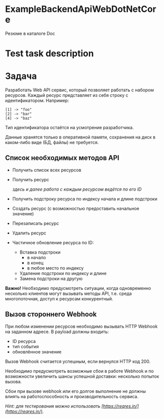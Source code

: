 # ExampleBackendApiWebDotNetCore

Резюме в каталоге Doc


# Test task description

# Задача

Разработать Web API сервис, который позволяет работать с набором ресурсов. Каждый ресурс представляет из себя строку с идентификатором. Например:

```
[1] -> "foo"
[2] -> "bar"
[4] -> "baz"
```

Тип идентификатора остаётся на усмотрение разработчика.

Данные хранятся только в оперативной памяти, сохранения на диск в каком-либо виде (БД, файлы) не требуется.

## **Список необходимых методов API**

- Получить список всех ресурсов
- Получить ресурс

    *здесь и далее работа с каждым ресурсом ведётся по его ID*

- Получить подстроку ресурса по индексу начала и длине подстроки
- Создать ресурс (с возможностью предоставить начальное значение)
- Перезаписать ресурс
- Удалить ресурс
- Частичное обновление ресурса по ID:
    - Вставка подстроки
        - в начало
        - в конец
        - в любое место по индексу
    - Удаление подстроки по индексу и длине
    - Замена подстроки на другую

**Важно!** Необходимо предусмотреть ситуации, когда одновременно несколько клиентов могут вызывать методы API, т.е. среда многопоточная, доступ к ресурсам конкурентный.

## Вызов стороннего Webhook

При любом изменении ресурсов необходимо вызывать HTTP Webhook на заданном адресе. В payload должны входить:

- ID ресурса
- тип события
- обновлённое значение

Вызов Webhook считается успешным, если вернулся HTTP код 200.

Необходимо предусмотреть возможные сбои в работе Webhook и по возможности увеличить шансы успешной доставки: несколько попыток вызова.

Сбои при вызове webhook или его долгое выполнение не должны влиять на работоспособность и производительность сервиса.

*Hint: для тестирования можно использовать [https://reqres.in/](https://reqres.in/).*